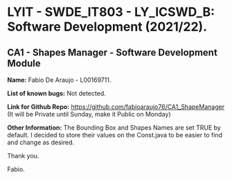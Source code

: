 <h1>LYIT - SWDE_IT803 - LY_ICSWD_B: Software Development (2021/22).</h1>

<h2>CA1 - Shapes Manager - Software Development Module</h2>

<strong>Name:</strong> Fabio De Araujo - L00169711.

<strong>List of known bugs:</strong> Not detected.

<strong>Link for Github Repo:</strong> https://github.com/fabioaraujo76/CA1_ShapeManager
(It will be Private until Sunday, make it Public on Monday)

<strong>Other Information:</strong> The Bounding Box and Shapes Names are set TRUE by default.
                   I decided to store their values on the Const.java to be easier to find and change as desired.


Thank you.

Fabio.


